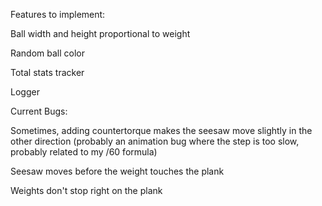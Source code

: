 Features to implement:

Ball width and height proportional to weight

Random ball color

Total stats tracker

Logger

Current Bugs:

Sometimes, adding countertorque makes the seesaw move slightly in the other direction (probably an animation bug where the step is too slow, probably related to my /60 formula)

Seesaw moves before the weight touches the plank

Weights don't stop right on the plank